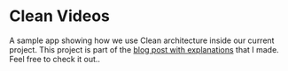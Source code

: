 # Clean Videos

A sample app showing how we use Clean architecture inside our current project. 
This project is part of the [blog post with explanations](http://nmp90.com/2017/11/applying-clean-architecture-in-android/) that I made. Feel free to check it out..
